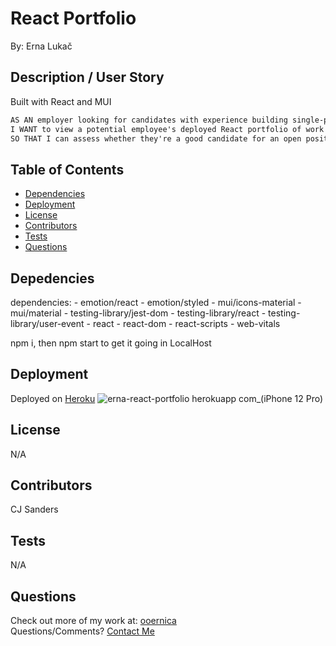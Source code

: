 # React Portfolio

By: Erna Lukač
    
## Description / User Story

Built with React and MUI

```md
AS AN employer looking for candidates with experience building single-page applications
I WANT to view a potential employee's deployed React portfolio of work samples
SO THAT I can assess whether they're a good candidate for an open position
```

## Table of Contents
- [Dependencies](#Dependencies)
- [Deployment](#Deployment)
- [License](#License)
- [Contributors](#Contributors)
- [Tests](#Tests)
- [Questions](#Questions)
    
## Depedencies
dependencies:
    - emotion/react
    - emotion/styled
    - mui/icons-material
    - mui/material
    - testing-library/jest-dom
    - testing-library/react
    - testing-library/user-event
    - react
    - react-dom
    - react-scripts
    - web-vitals

npm i, then npm start to get it going in LocalHost
          
## Deployment

Deployed on [Heroku](https://erna-react-portfolio.herokuapp.com/)
![erna-react-portfolio herokuapp com_(iPhone 12 Pro)](https://user-images.githubusercontent.com/91104984/175822333-0547f0ff-6fa4-4b9f-8a16-73e9754b9d7b.png)


          
## License
N/A
          
## Contributors
CJ Sanders
    
## Tests
N/A
    
## Questions
Check out more of my work at: [ooernica](https://www.github.com/ooernica)  
Questions/Comments? [Contact Me](mailto:e.lukac@outlook.com)
